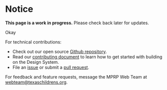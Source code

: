 <tcds-dialog open id="contributing-wip">
  <h1>Notice</h1>

  <p>
    <strong>This page is a work in progress.</strong> Please check back later for updates.
  </p>

  <tcds-button variant="secondary" controls="contributing-wip">Okay</tcds-button>
</tcds-dialog>

For technical contributions:
* Check out our open source [Github repository](https://github.com/jacecotton/tcds).
* Read our [contributing document](https://github.com/jacecotton/tcds/blob/main/CONTRIBUTING.md) to learn how to get started with building on the Design System.
* File an [issue](https://github.com/jacecotton/tcds/issues) or submit a [pull request](https://github.com/jacecotton/tcds/pulls).

For feedback and feature requests, message the MPRP Web Team at <a href="mailto:webteam@texaschildrens.org">webteam@texaschildrens.org</a>.
